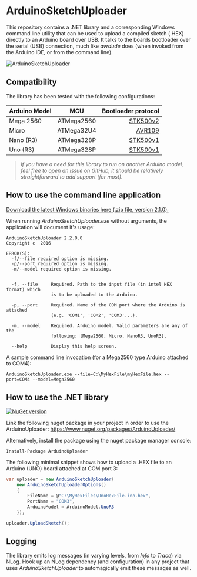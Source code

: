 # ArduinoSketchUploader

This repository contains a .NET library and a corresponding Windows command line utility that can be used to upload a compiled sketch (.HEX) directly to an Arduino board over USB. It talks to the boards bootloader over the serial (USB) connection, much like *avrdude* does (when invoked from the Arduino IDE, or from the command line).

![ArduinoSketchUploader](https://github.com/christophediericx/ArduinoSketchUploader/blob/master/Images/ArduinoSketchUploader.png)

## Compatibility ##

The library has been tested with the following configurations:

| Arduino Model | MCU           | Bootloader protocol |
| ------------- |:-------------:| -------------------:|
| Mega 2560     | ATMega2560    | [STK500v2](/Documentation/STK500v2.pdf)            |
| Micro         | ATMega32U4    | [AVR109](/Documentation/AVR109.pdf)                |
| Nano (R3)     | ATMega328P    | [STK500v1](/Documentation/STK500v1.pdf)            |
| Uno (R3)      | ATMega328P    | [STK500v1](/Documentation/STK500v1.pdf)            |

> *If you have a need for this library to run on another Arduino model, feel free to open an issue on GitHub, it should be relatively straightforward to add support (for most).*

## How to use the command line application ##

[Download the latest Windows binaries here (.zip file, version 2.1.0).](https://github.com/christophediericx/ArduinoSketchUploader/releases/download/v2.1.0/ArduinoSketchUploader-2.1.0.zip)

When running *ArduinoSketchUploader.exe* without arguments, the application will document it's usage:

```
ArduinoSketchUploader 2.2.0.0
Copyright c  2016

ERROR(S):
  -f/--file required option is missing.
  -p/--port required option is missing.
  -m/--model required option is missing.


  -f, --file     Required. Path to the input file (in intel HEX format) which
                 is to be uploaded to the Arduino.

  -p, --port     Required. Name of the COM port where the Arduino is attached
                 (e.g. 'COM1', 'COM2', 'COM3'...).

  -m, --model    Required. Arduino model. Valid parameters are any of the
                 following: [Mega2560, Micro, NanoR3, UnoR3].

  --help         Display this help screen.
```
A sample command line invocation (for a Mega2560 type Arduino attached to COM4):

```
ArduinoSketchUploader.exe --file=C:\MyHexFile\myHexFile.hex --port=COM4 --model=Mega2560
```

## How to use the .NET library ##

[![NuGet version](https://badge.fury.io/nu/ArduinoUploader.svg)](https://badge.fury.io/nu/ArduinoUploader)

Link the following nuget package in your project in order to use the ArduinoUploader: https://www.nuget.org/packages/ArduinoUploader/

Alternatively, install the package using the nuget package manager console:

```
Install-Package ArduinoUploader
```

The following minimal snippet shows how to upload a .HEX file to an Arduino (UNO) board attached at COM port 3:

```csharp
var uploader = new ArduinoSketchUploader(
    new ArduinoSketchUploaderOptions()
    {
        FileName = @"C:\MyHexFiles\UnoHexFile.ino.hex",
        PortName = "COM3",
        ArduinoModel = ArduinoModel.UnoR3
    });

uploader.UploadSketch();
```

## Logging ##

The library emits log messages (in varying levels, from *Info* to *Trace*) via NLog. Hook up an NLog dependency (and configuration) in any project that uses *ArduinoSketchUploader* to automagically emit these messages as well.

